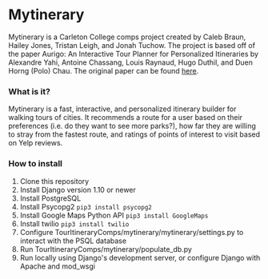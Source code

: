 # Mytinerary
Mytinerary is a Carleton College comps project created by Caleb Braun, Hailey Jones, Tristan Leigh, and Jonah Tuchow. 
The project is based off of the paper Aurigo: An Interactive Tour Planner for Personalized Itineraries by Alexandre Yahi, Antoine Chassang, Louis Raynaud, Hugo Duthil, and Duen Horng (Polo) Chau. 
The original paper can be found [here](http://www.cc.gatech.edu/~dchau/papers/15-iui-aurigo.pdf).

### What is it?
Mytinerary is a fast, interactive, and personalized itinerary builder for walking tours of cities. It recommends a route for a user based on their preferences (i.e. do they want to see more parks?), how far they are willing to stray from the fastest route, and ratings of points of interest to visit based on Yelp reviews.

### How to install
1. Clone this repository
2. Install Django version 1.10 or newer
3. Install PostgreSQL
4. Install Psycopg2 `pip3 install psycopg2`
5. Install Google Maps Python API `pip3 install GoogleMaps`
6. Install twilio `pip3 install twilio`
7. Configure TourItineraryComps/mytinerary/mytinerary/settings.py to interact with the PSQL database
8. Run TourItineraryComps/mytinerary/populate_db.py
9. Run locally using Django's development server, or configure Django with Apache and mod_wsgi 

